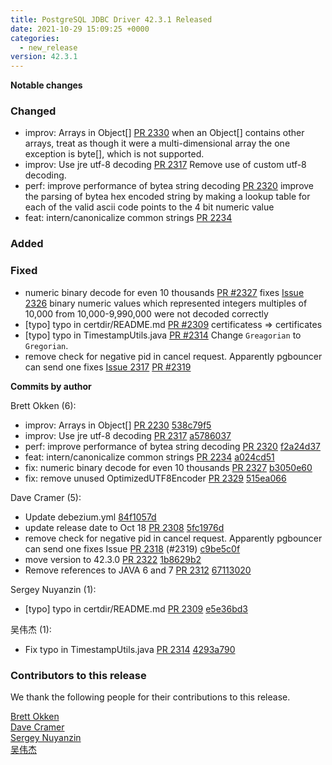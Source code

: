 ```yaml
---
title: PostgreSQL JDBC Driver 42.3.1 Released
date: 2021-10-29 15:09:25 +0000
categories:
  - new_release
version: 42.3.1
---
```

**Notable changes**

### Changed
- improv: Arrays in Object[] [PR 2330](https://github.com/pgjdbc/pgjdbc/pull/2330) when an Object[] contains other arrays, treat as though it were a
multi-dimensional array the one exception is byte[], which is not supported.
- improv: Use jre utf-8 decoding [PR 2317](https://github.com/pgjdbc/pgjdbc/pull/2317) Remove use of custom utf-8 decoding.
- perf: improve performance of bytea string decoding [PR 2320](https://github.com/pgjdbc/pgjdbc/pull/2320)
improve the parsing of bytea hex encoded string by making a lookup table for each of the valid ascii code points to the 4 bit numeric value
- feat: intern/canonicalize common strings [PR 2234](https://github.com/pgjdbc/pgjdbc/pull/2234)
### Added

### Fixed
- numeric binary decode for even 10 thousands [PR #2327](https://github.com/pgjdbc/pgjdbc/pull/2327) fixes  [Issue 2326](https://github.com/pgjdbc/pgjdbc/issues/2326)
binary numeric values which represented integers multiples of 10,000 from 10,000-9,990,000 were not decoded correctly
- [typo] typo in certdir/README.md [PR #2309](https://github.com/pgjdbc/pgjdbc/pull/2309) certificatess => certificates
- [typo] typo in TimestampUtils.java [PR #2314](https://github.com/pgjdbc/pgjdbc/pull/2314) Change `Greagorian` to `Gregorian`.
- remove check for negative pid in cancel request. Apparently pgbouncer can send one fixes [Issue 2317](https://github.com/pgjdbc/pgjdbc/issues/2317) [PR #2319](https://github.com/pgjdbc/pgjdbc/pull/2319)

<!--more-->

**Commits by author**

Brett Okken (6):

* improv: Arrays in Object[] [PR 2230](https://github.com/pgjdbc/pgjdbc/pull/2230) [538c79f5](https://github.com/pgjdbc/pgjdbc/commit/538c79f560097e0fc8fef460477fbaeaa71ebb19)
* improv: Use jre utf-8 decoding [PR 2317](https://github.com/pgjdbc/pgjdbc/pull/2317) [a5786037](https://github.com/pgjdbc/pgjdbc/commit/a57860377053bd44008ae47453381b9e78442891)
* perf: improve performance of bytea string decoding [PR 2320](https://github.com/pgjdbc/pgjdbc/pull/2320) [f2a24d37](https://github.com/pgjdbc/pgjdbc/commit/f2a24d37363b59279290ef16767047bf65b3694c)
* feat: intern/canonicalize common strings [PR 2234](https://github.com/pgjdbc/pgjdbc/pull/2234) [a024cd51](https://github.com/pgjdbc/pgjdbc/commit/a024cd5187a7aa5843058fb825680a78ad047ca3)
* fix: numeric binary decode for even 10 thousands [PR 2327](https://github.com/pgjdbc/pgjdbc/pull/2327) [b3050e60](https://github.com/pgjdbc/pgjdbc/commit/b3050e60f81b4e43fae452bcf6df297df2048ae4)
* fix: remove unused OptimizedUTF8Encoder [PR 2329](https://github.com/pgjdbc/pgjdbc/pull/2329) [515ea066](https://github.com/pgjdbc/pgjdbc/commit/515ea066d2af84cbd98ab840457934df5596acfe)

Dave Cramer (5):

* Update debezium.yml [84f1057d](https://github.com/pgjdbc/pgjdbc/commit/84f1057d2b735b51c7ad8456f395c03104004867)
* update release date to Oct 18 [PR 2308](https://github.com/pgjdbc/pgjdbc/pull/2308) [5fc1976d](https://github.com/pgjdbc/pgjdbc/commit/5fc1976d4b3f3be2f62ede74497a5f7432647930)
* remove check for negative pid in cancel request. Apparently pgbouncer can send one fixes Issue [PR 2318](https://github.com/pgjdbc/pgjdbc/pull/2318) (#2319) [c9be5c0f](https://github.com/pgjdbc/pgjdbc/commit/c9be5c0f855bfbda1a481cd8b469210d13b2e553)
* move version to 42.3.0 [PR 2322](https://github.com/pgjdbc/pgjdbc/pull/2322) [1b8629b2](https://github.com/pgjdbc/pgjdbc/commit/1b8629b24e1851311df98bb390480dc7cbcdfb52)
* Remove references to JAVA 6 and 7 [PR 2312](https://github.com/pgjdbc/pgjdbc/pull/2312) [67113020](https://github.com/pgjdbc/pgjdbc/commit/67113020ac79dbad41d2aaf4f0cf6a9e0de4ef02)

Sergey Nuyanzin (1):

* [typo] typo in certdir/README.md [PR 2309](https://github.com/pgjdbc/pgjdbc/pull/2309) [e5e36bd3](https://github.com/pgjdbc/pgjdbc/commit/e5e36bd3e8ac87ae554ac5cd1ac664fcd0010073)

吴伟杰 (1):

* Fix typo in TimestampUtils.java [PR 2314](https://github.com/pgjdbc/pgjdbc/pull/2314) [4293a790](https://github.com/pgjdbc/pgjdbc/commit/4293a790d5fdea0c2c94b2911ce0da53539c85f2)

<a name="contributors_{{ page.version }}"></a>
### Contributors to this release

We thank the following people for their contributions to this release.

[Brett Okken](https://github.com/bokken)  
[Dave Cramer](davec@postgresintl.com)  
[Sergey Nuyanzin](https://github.com/snuyanzin)  
[吴伟杰](https://github.com/TeslaCN)  
